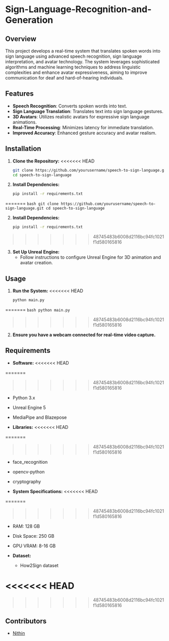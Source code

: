 # Sign-Language-Recognition-and-Generation

## Overview

This project develops a real-time system that translates spoken words into sign language using advanced speech recognition, sign language interpretation, and avatar technology. The system leverages sophisticated algorithms and machine learning techniques to address linguistic complexities and enhance avatar expressiveness, aiming to improve communication for deaf and hard-of-hearing individuals.

## Features

- **Speech Recognition**: Converts spoken words into text.
- **Sign Language Translation**: Translates text into sign language gestures.
- **3D Avatars**: Utilizes realistic avatars for expressive sign language animations.
- **Real-Time Processing**: Minimizes latency for immediate translation.
- **Improved Accuracy**: Enhanced gesture accuracy and avatar realism.


## Installation

1. **Clone the Repository:**
<<<<<<< HEAD

   ```bash
   git clone https://github.com/yourusername/speech-to-sign-language.git
   cd speech-to-sign-language
   ```

2. **Install Dependencies:**

   ```bash
   pip install -r requirements.txt
   ```
=======
    ```bash
    git clone https://github.com/yourusername/speech-to-sign-language.git
    cd speech-to-sign-language
    ```

2. **Install Dependencies:**
    ```bash
    pip install -r requirements.txt
    ```
>>>>>>> 48745483b6008d2116bc94fc1021f1d580165816

3. **Set Up Unreal Engine:**
   - Follow instructions to configure Unreal Engine for 3D animation and avatar creation.

## Usage

1. **Run the System:**
<<<<<<< HEAD

   ```bash
   python main.py
   ```
=======
    ```bash
    python main.py
    ```
>>>>>>> 48745483b6008d2116bc94fc1021f1d580165816

2. **Ensure you have a webcam connected for real-time video capture.**

## Requirements

- **Software:**
<<<<<<< HEAD

=======
>>>>>>> 48745483b6008d2116bc94fc1021f1d580165816
  - Python 3.x
  - Unreal Engine 5
  - MediaPipe and Blazepose

- **Libraries:**
<<<<<<< HEAD

=======
>>>>>>> 48745483b6008d2116bc94fc1021f1d580165816
  - face_recognition
  - opencv-python
  - cryptography

- **System Specifications:**
<<<<<<< HEAD

=======
>>>>>>> 48745483b6008d2116bc94fc1021f1d580165816
  - RAM: 128 GB
  - Disk Space: 250 GB
  - GPU VRAM: 8-16 GB

- **Dataset:**

  - How2Sign dataset

<<<<<<< HEAD
=======

>>>>>>> 48745483b6008d2116bc94fc1021f1d580165816
## Contributors

- [Nithin](https://github.com/NithinRoyale/)
